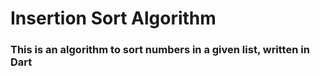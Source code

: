 # Insertion Sort Algorithm

### This is an algorithm to sort numbers in a given list, written in Dart